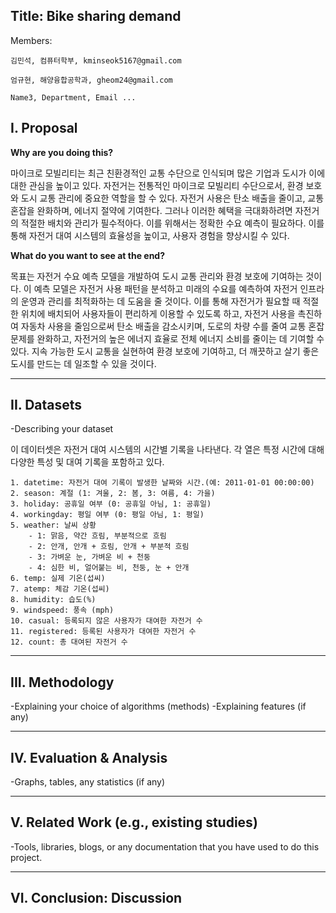 
## Title: Bike sharing demand

Members: 
```
김민석, 컴퓨터학부, kminseok5167@gmail.com

엄규현, 해양융합공학과, gheom24@gmail.com

Name3, Department, Email ...
```

## I. Proposal 

**Why are you doing this?**

마이크로 모빌리티는 최근 친환경적인 교통 수단으로 인식되며 많은 기업과 도시가 이에 대한 관심을 높이고 있다. 자전거는 전통적인 마이크로 모빌리티 수단으로서, 환경 보호와 도시 교통 관리에 중요한 역할을 할 수 있다. 자전거 사용은 탄소 배출을 줄이고, 교통 혼잡을 완화하며, 에너지 절약에 기여한다. 그러나 이러한 혜택을 극대화하려면 자전거의 적절한 배치와 관리가 필수적아다. 이를 위해서는 정확한 수요 예측이 필요하다. 이를 통해 자전거 대여 시스템의 효율성을 높이고, 사용자 경험을 향상시킬 수 있다.

**What do you want to see at the end?**

목표는 자전거 수요 예측 모델을 개발하여 도시 교통 관리와 환경 보호에 기여하는 것이다. 이 예측 모델은 자전거 사용 패턴을 분석하고 미래의 수요를 예측하여 자전거 인프라의 운영과 관리를 최적화하는 데 도움을 줄 것이다. 이를 통해 자전거가 필요할 때 적절한 위치에 배치되어 사용자들이 편리하게 이용할 수 있도록 하고, 자전거 사용을 촉진하여 자동차 사용을 줄임으로써 탄소 배출을 감소시키며, 도로의 차량 수를 줄여 교통 혼잡 문제를 완화하고, 자전거의 높은 에너지 효율로 전체 에너지 소비를 줄이는 데 기여할 수 있다. 지속 가능한 도시 교통을 실현하여 환경 보호에 기여하고, 더 깨끗하고 살기 좋은 도시를 만드는 데 일조할 수 있을 것이다.

--- 
## II. Datasets

-Describing your dataset 

이 데이터셋은 자전거 대여 시스템의 시간별 기록을 나타낸다. 각 열은 특정 시간에 대해 다양한 특성 및 대여 기록을 포함하고 있다.

```
1. datetime: 자전거 대여 기록이 발생한 날짜와 시간.(예: 2011-01-01 00:00:00)
2. season: 계절 (1: 겨울, 2: 봄, 3: 여름, 4: 가을)
3. holiday: 공휴일 여부 (0: 공휴일 아님, 1: 공휴일)
4. workingday: 평일 여부 (0: 평일 아님, 1: 평일)
5. weather: 날씨 상황
    - 1: 맑음, 약간 흐림, 부분적으로 흐림
    - 2: 안개, 안개 + 흐림, 안개 + 부분적 흐림
    - 3: 가벼운 눈, 가벼운 비 + 천둥
    - 4: 심한 비, 얼어붙는 비, 천둥, 눈 + 안개
6. temp: 실제 기온(섭씨)
7. atemp: 체감 기온(섭씨)
8. humidity: 습도(%)
9. windspeed: 풍속 (mph)
10. casual: 등록되지 않은 사용자가 대여한 자전거 수
11. registered: 등록된 사용자가 대여한 자전거 수
12. count: 총 대여된 자전거 수
``` 

---
## III. Methodology 

-Explaining your choice of algorithms (methods)
-Explaining features (if any)

---

## IV. Evaluation & Analysis

-Graphs, tables, any statistics (if any)

---

## V. Related Work (e.g., existing studies)

-Tools, libraries, blogs, or any documentation that you have used to do this project.

---

## VI. Conclusion: Discussion
